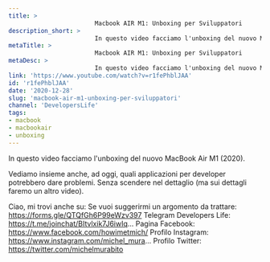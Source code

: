 ```yaml
---
title: > 
                        Macbook AIR M1: Unboxing per Sviluppatori
description_short: > 
                        In questo video facciamo l'unboxing del nuovo MacBook Air M1 (2020). Vediamo insieme anche, ad oggi, quali applicazioni per ...
metaTitle: > 
                        Macbook AIR M1: Unboxing per Sviluppatori
metaDesc: > 
                        In questo video facciamo l'unboxing del nuovo MacBook Air M1 (2020). Vediamo insieme anche, ad oggi, quali applicazioni per ...
link: 'https://www.youtube.com/watch?v=r1fePhblJAA'
id: 'r1fePhblJAA'
date: '2020-12-28'
slug: 'macbook-air-m1-unboxing-per-sviluppatori'
channel: 'DevelopersLife'
tags: 
- macbook
- macbookair
- unboxing
---
```

In questo video facciamo l'unboxing del nuovo MacBook Air M1 (2020).

Vediamo insieme anche, ad oggi, quali applicazioni per developer potrebbero dare problemi. Senza scendere nel dettaglio (ma sui dettagli faremo un altro video).

Ciao, mi trovi anche su:
Se vuoi suggerirmi un argomento da trattare: https://forms.gle/QTQfGh6P99eWzv397
Telegram Developers Life: https://t.me/joinchat/BItvlxik7J6iwIq...
Pagina Facebook: https://www.facebook.com/howimetmich/
Profilo Instagram: https://www.instagram.com/michel_mura...
Profilo Twitter: https://twitter.com/michelmurabito
